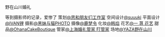 野在山川婚礼

等到摄影师的记录，爱惨了 策划[@思和朋友们工作室](https://www.xiaohongshu.com/user/profile/6159cc200000000002025934?xsec_token=ABzXH1aenjkFROaXN8jTQFNbEQkEzCipqIHc2ixdz5xLQ%3D&xsec_source=pc_note) 空间设计[@suuuki](https://www.xiaohongshu.com/user/profile/5e2ea8a200000000010041d8?xsec_token=ABfTc5K32vg16-NAC7ZhBQHqEzxG7zNbEZm273gwM0MEI%3D&xsec_source=pc_note) 平面设计[@IVAN锂](https://www.xiaohongshu.com/user/profile/5deb20fe00000000010008a3?xsec_token=ABsUBvUhlvFNgVoZtHT6Nik4kBU8c7kCTmheNZsWlDfB0%3D&xsec_source=pc_note) 摄影[@黑妹与猫PHOTO](https://www.xiaohongshu.com/user/profile/53fca22bb4c4d6516ad25487?xsec_token=AB7cbUtJ8T1Sp81VMl69QOxek_sqpDplTP84ie63fGW_Y%3D&xsec_source=pc_note) 摄像[@鹿梦令](https://www.xiaohongshu.com/user/profile/5b4e8d1c11be1076da031db9?xsec_token=ABkVw0ClmZflX7ej-EegqnRXfHi0MqjqNUi_3iSix43CQ%3D&xsec_source=pc_note) 化妆[@韩焰](https://www.xiaohongshu.com/user/profile/55d44d983397db589a0056a0?xsec_token=ABw8S34h3tEarhYQoaqgBHLyLDgeD23-HUuoDiVnJiKgg%3D&xsec_source=pc_note) 花艺[@一 荨 花艺](https://www.xiaohongshu.com/user/profile/5992966f82ec394d71d35ccb?xsec_token=ABYFGxtBwAFr74vPJLcYrxsNedWPlm0LN88AMOpTiwZRM%3D&xsec_source=pc_note) 甜品[@OhanaCakeBoutique](https://www.xiaohongshu.com/user/profile/604036fb000000000101c763?xsec_token=AByLfrhQB0MGx5ZI5KY3RR23mnrm4HowW16oFYn7fA7Jo%3D&xsec_source=pc_note) 管家[@上海婚礼管家 叮管家](https://www.xiaohongshu.com/user/profile/5a5b5788e8ac2b151165cdc3?xsec_token=ABG3o1OzvoVjDAoHg2hZsFFpfglhxWVX7PpKq_99PiQlI%3D&xsec_source=pc_note) 场地[@YAZA野在山川](https://www.xiaohongshu.com/user/profile/626e290c0000000021020b93?xsec_token=ABsPIthrAQNTiD2PdABNxxPeYLRbOVWAoC0ZrLXJ0KPrI%3D&xsec_source=pc_note)